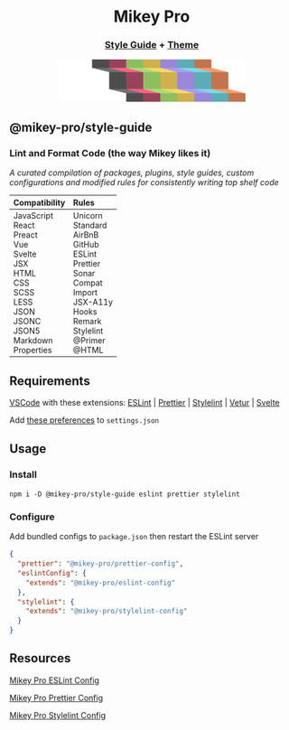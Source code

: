 <div width="100%" align="center">
  <h1>
    <b>Mikey Pro</b>
  </h1>
  <h3>
    <a href="https://github.com/mikey-pro/style-guide">Style Guide</a>
    +
    <a href="https://github.com/mikey-pro/theme">Theme</a>
  </h3>
  <a href="https://github.com/mikey-pro">
    <img src="img/mikey-pro-logo.svg" style="height: 75px" alt="Mikey Pro Logo" />
  </a>
  <br />
</div>

## **@mikey-pro/style-guide**

### Lint and Format Code (the way Mikey likes it)

_A curated compilation of packages, plugins, style guides, custom
configurations and modified rules for consistently writing top shelf code_

<div align="center">
  <table>
    <thead>
      <tr>
        <th align="left">Compatibility</a></th>
        <th align="left">Rules</a></th>
      </tr>
    </thead>
    <tbody>
      <tr>
        <td valign="top">
          JavaScript <br />
          React <br />
          Preact <br />
          Vue <br />
          Svelte<br />
          JSX <br />
          HTML <br />
          CSS <br />
          SCSS <br />
          LESS <br />
          JSON <br />
          JSONC <br />
          JSON5 <br />
          Markdown <br />
          Properties <br />
        </td>
        <td valign="top">
          Unicorn <br />
          Standard <br />
          AirBnB <br />
          GitHub <br />
          ESLint <br />
          Prettier <br />
          Sonar <br />
          Compat <br />
          Import <br />
          JSX-A11y <br />
          Hooks <br />
          Remark <br />
          Stylelint <br />
          @Primer <br />
          @HTML
        </td>
      </tr>
    </tbody>
  </table>
</div>

## Requirements

<a href="https://code.visualstudio.com/">VSCode</a> with these extensions:
<a href="https://marketplace.visualstudio.com/items?itemName=dbaeumer.vscode-eslint">ESLint</a>
|
<a href="https://marketplace.visualstudio.com/items?itemName=esbenp.prettier-vscode">Prettier</a>
|
<a href="https://marketplace.visualstudio.com/items?itemName=stylelint.vscode-stylelint">Stylelint</a>
|
<a href="https://marketplace.visualstudio.com/items?itemName=octref.vetur">Vetur</a>
|
<a href="https://marketplace.visualstudio.com/items?itemName=svelte.svelte-vscode">Svelte</a>

Add
<a href="https://github.com/mikey-pro/style-guide/blob/main/vscode-settings.json">these
preferences</a> to `settings.json`

## Usage

### Install

```shell
npm i -D @mikey-pro/style-guide eslint prettier stylelint
```

### Configure

Add bundled configs to `package.json` then restart the ESLint server

```json
{
  "prettier": "@mikey-pro/prettier-config",
  "eslintConfig": {
    "extends": "@mikey-pro/eslint-config"
  },
  "stylelint": {
    "extends": "@mikey-pro/stylelint-config"
  }
}
```

## Resources

[Mikey Pro ESLint Config](https://github.com/mikey-pro/eslint-config)

[Mikey Pro Prettier Config](https://github.com/mikey-pro/prettier-config)

[Mikey Pro Stylelint Config](https://github.com/mikey-pro/stylelint-config)
